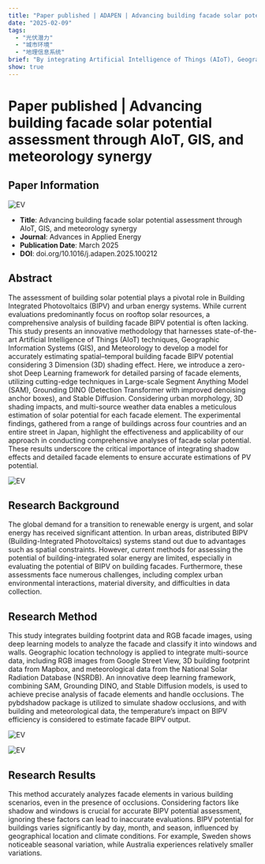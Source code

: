 ```yaml
---
title: "Paper published | ADAPEN | Advancing building facade solar potential assessment through AIoT, GIS, and meteorology synergy"
date: "2025-02-09"
tags:
  - "光伏潜力"
  - "城市环境"
  - "地理信息系统"
brief: "By integrating Artificial Intelligence of Things (AIoT), Geographic Information Systems (GIS), and meteorological data, an innovative method is proposed to accurately assess building facade photovoltaic potential, considering 3D shading effects and urban environmental factors."
show: true
---
```


# Paper published | Advancing building facade solar potential assessment through AIoT, GIS, and meteorology synergy

## Paper Information

![EV](../posts/images/paper.jpg)

- **Title**: Advancing building facade solar potential assessment through AIoT, GIS, and meteorology synergy
- **Journal**: Advances in Applied Energy
- **Publication Date**: March 2025
- **DOI**: doi.org/10.1016/j.adapen.2025.100212

## Abstract
The assessment of building solar potential plays a pivotal role in Building Integrated Photovoltaics (BIPV) and urban energy systems. While current evaluations predominantly focus on rooftop solar resources, a comprehensive analysis of building facade BIPV potential is often lacking. This study presents an innovative methodology that harnesses state-of-the-art Artificial Intelligence of Things (AIoT) techniques, Geographic Information Systems (GIS), and Meteorology to develop a model for accurately estimating spatial–temporal building facade BIPV potential considering 3 Dimension (3D) shading effect. Here, we introduce a zero-shot Deep Learning framework for detailed parsing of facade elements, utilizing cutting-edge techniques in Large-scale Segment Anything Model (SAM), Grounding DINO (Detection Transformer with improved denoising anchor boxes), and Stable Diffusion. Considering urban morphology, 3D shading impacts, and multi-source weather data enables a meticulous estimation of solar potential for each facade element. The experimental findings, gathered from a range of buildings across four countries and an entire street in Japan, highlight the effectiveness and applicability of our approach in conducting comprehensive analyses of facade solar potential. These results underscore the critical importance of integrating shadow effects and detailed facade elements to ensure accurate estimations of PV potential.


![EV](../posts/images/fig1.png)


## Research Background

The global demand for a transition to renewable energy is urgent, and solar energy has received significant attention. In urban areas, distributed BIPV (Building-Integrated Photovoltaics) systems stand out due to advantages such as spatial constraints. However, current methods for assessing the potential of building-integrated solar energy are limited, especially in evaluating the potential of BIPV on building facades. Furthermore, these assessments face numerous challenges, including complex urban environmental interactions, material diversity, and difficulties in data collection.

## Research Method

This study integrates building footprint data and RGB facade images, using deep learning models to analyze the facade and classify it into windows and walls. Geographic location technology is applied to integrate multi-source data, including RGB images from Google Street View, 3D building footprint data from Mapbox, and meteorological data from the National Solar Radiation Database (NSRDB). An innovative deep learning framework, combining SAM, Grounding DINO, and Stable Diffusion models, is used to achieve precise analysis of facade elements and handle occlusions. The pybdshadow package is utilized to simulate shadow occlusions, and with building and meteorological data, the temperature’s impact on BIPV efficiency is considered to estimate facade BIPV output.

![EV](../posts/images/fig2.png)

![EV](../posts/images/fig3.png)

## Research Results

This method accurately analyzes facade elements in various building scenarios, even in the presence of occlusions. Considering factors like shadow and windows is crucial for accurate BIPV potential assessment, ignoring these factors can lead to inaccurate evaluations. BIPV potential for buildings varies significantly by day, month, and season, influenced by geographical location and climate conditions. For example, Sweden shows noticeable seasonal variation, while Australia experiences relatively smaller variations.